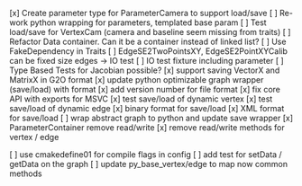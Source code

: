 [x] Create parameter type for ParameterCamera to support load/save
[ ] Re-work python wrapping for parameters, templated base param
[ ] Test load/save for VertexCam (camera and baseline seem missing from traits)
[ ] Refactor Data container. Can it be a container instead of linked list?
[ ] Use FakeDependency in Traits
[ ] EdgeSE2TwoPointsXY, EdgeSE2PointXYCalib can be fixed size edges -> IO test
[ ] IO test fixture including parameter
[ ] Type Based Tests for Jacobian possible?
[x] support saving VectorX and MatrixX in G2O format
[x] update python optimizable graph wrapper (save/load) with format
[x] add version number for file format
[x] fix core API with exports for MSVC
[x] test save/load of dynamic vertex
[x] test save/load of dynamic edge
[x] binary format for save/load
[x] XML format for save/load
[ ] wrap abstract graph to python and update save wrapper
[x] ParameterContainer remove read/write
[x] remove read/write methods for vertex / edge

[ ] use cmakedefine01 for compile flags in config
[ ] add test for setData / getData on the graph
[ ] update py_base_vertex/edge to map now common methods
